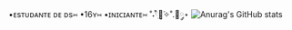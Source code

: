 •ᴇsᴛᴜᴅᴀɴᴛᴇ ᴅᴇ ᴅs⑅
•16ʏ⑅
•ɪɴɪᴄɪᴀɴᴛᴇ⑅
˚˖𓍢ִ໋🌷͙֒✧˚.🎀༘⋆
![Anurag's GitHub stats](https://github-readme-stats.vercel.app/api?username=anuraghazra&show_icons=true&bg_color=ffcbdb)
